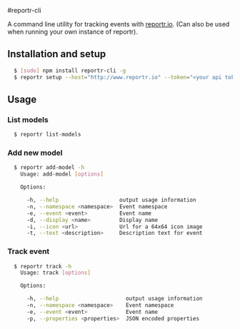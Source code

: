 #reportr-cli

A command line utility for tracking events with [reportr.io][]. (Can also be used when running your own instance of reportr).

## Installation and setup

``` bash
  $ [sudo] npm install reportr-cli -g
  $ reportr setup --host="http://www.reportr.io" --token="<your api token>"
```

## Usage

### List models

``` bash
  $ reportr list-models
```

### Add new model

``` bash
  $ reportr add-model -h
    Usage: add-model [options]

    Options:

      -h, --help                   output usage information
      -n, --namespace <namespace>  Event namespace
      -e, --event <event>          Event name
      -d, --display <name>         Display name
      -i, --icon <url>             Url for a 64x64 icon image
      -t, --text <description>     Description text for event
```

### Track event

``` bash
  $ reportr track -h
    Usage: track [options]

    Options:

      -h, --help                     output usage information
      -n, --namespace <namespace>    Event namespace
      -e, --event <event>            Event name
      -p, --properties <properties>  JSON encoded properties
```

[reportr.io]: http://wwww.reportr.io
